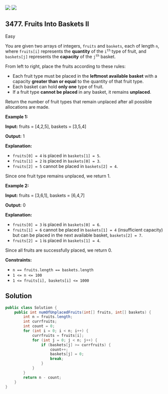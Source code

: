 [![](https://img.shields.io/github/stars/javadev/LeetCode-in-Java?label=Stars&style=flat-square)](https://github.com/javadev/LeetCode-in-Java)
[![](https://img.shields.io/github/forks/javadev/LeetCode-in-Java?label=Fork%20me%20on%20GitHub%20&style=flat-square)](https://github.com/javadev/LeetCode-in-Java/fork)

## 3477\. Fruits Into Baskets II

Easy

You are given two arrays of integers, `fruits` and `baskets`, each of length `n`, where `fruits[i]` represents the **quantity** of the <code>i<sup>th</sup></code> type of fruit, and `baskets[j]` represents the **capacity** of the <code>j<sup>th</sup></code> basket.

From left to right, place the fruits according to these rules:

*   Each fruit type must be placed in the **leftmost available basket** with a capacity **greater than or equal** to the quantity of that fruit type.
*   Each basket can hold **only one** type of fruit.
*   If a fruit type **cannot be placed** in any basket, it remains **unplaced**.

Return the number of fruit types that remain unplaced after all possible allocations are made.

**Example 1:**

**Input:** fruits = [4,2,5], baskets = [3,5,4]

**Output:** 1

**Explanation:**

*   `fruits[0] = 4` is placed in `baskets[1] = 5`.
*   `fruits[1] = 2` is placed in `baskets[0] = 3`.
*   `fruits[2] = 5` cannot be placed in `baskets[2] = 4`.

Since one fruit type remains unplaced, we return 1.

**Example 2:**

**Input:** fruits = [3,6,1], baskets = [6,4,7]

**Output:** 0

**Explanation:**

*   `fruits[0] = 3` is placed in `baskets[0] = 6`.
*   `fruits[1] = 6` cannot be placed in `baskets[1] = 4` (insufficient capacity) but can be placed in the next available basket, `baskets[2] = 7`.
*   `fruits[2] = 1` is placed in `baskets[1] = 4`.

Since all fruits are successfully placed, we return 0.

**Constraints:**

*   `n == fruits.length == baskets.length`
*   `1 <= n <= 100`
*   `1 <= fruits[i], baskets[i] <= 1000`

## Solution

```java
public class Solution {
    public int numOfUnplacedFruits(int[] fruits, int[] baskets) {
        int n = fruits.length;
        int currfruits;
        int count = 0;
        for (int i = 0; i < n; i++) {
            currfruits = fruits[i];
            for (int j = 0; j < n; j++) {
                if (baskets[j] >= currfruits) {
                    count++;
                    baskets[j] = 0;
                    break;
                }
            }
        }
        return n - count;
    }
}
```